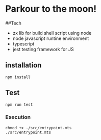 # Parkour to the moon!

##Tech
- zx lib for build shell script using node
- node javascript runtine environment
- typescript
- jest testing framework for JS

## installation
```shell
npm install
```

## Test
```shell
npm run test
```

### Execution
```shell
chmod +x ./src/entrypoint.mts
./src/entrypoint.mts
```